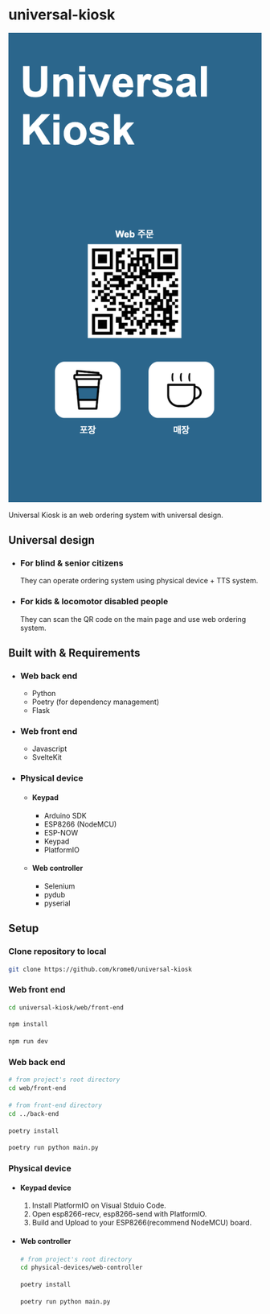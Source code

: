 # universal-kiosk
![preview](preview.png)

Universal Kiosk is an web ordering system with universal design.


## Universal design

- ### For blind & senior citizens
    They can operate ordering system using physical device + TTS system.

- ### For kids & locomotor disabled people
    They can scan the QR code on the main page and use web ordering system.


## Built with & Requirements

- ### Web back end
  - Python
  - Poetry (for dependency management)
  - Flask

- ### Web front end
  - Javascript
  - SvelteKit

- ### Physical device
  - #### Keypad
    - Arduino SDK
    - ESP8266 (NodeMCU)
    - ESP-NOW
    - Keypad
    - PlatformIO

  - #### Web controller
    - Selenium
    - pydub
    - pyserial

## Setup

### Clone repository to local
```bash
git clone https://github.com/krome0/universal-kiosk
```

### Web front end
```bash
cd universal-kiosk/web/front-end

npm install

npm run dev
```

### Web back end
```bash
# from project's root directory
cd web/front-end

# from front-end directory
cd ../back-end

poetry install

poetry run python main.py
```

### Physical device
- #### Keypad device
    1. Install PlatformIO on Visual Stduio Code.
    2. Open esp8266-recv, esp8266-send with PlatformIO.
    3. Build and Upload to your ESP8266(recommend NodeMCU) board.

- #### Web controller
    ```bash
    # from project's root directory
    cd physical-devices/web-controller

    poetry install

    poetry run python main.py
    ```